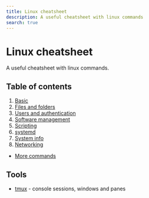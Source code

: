 ```yaml
---
title: Linux cheatsheet
description: A useful cheatsheet with linux commands
search: true
---
```


# Linux cheatsheet

A useful cheatsheet with linux commands.

## Table of contents

1. [Basic](1-basics.md)
2. [Files and folders](2-files-folders.md)
3. [Users and authentication](3-users-and-authentication.md)
4. [Software management](4-software-management.md)
5. [Scripting](5-scripting.md)
6. [systemd](6-systemd.md)
7. [System info](7-system-info.md)
8. [Networking](8-networking.md)

- [More commands](more-commands.md)

## Tools

- [tmux](tools/tmux.md) - console sessions, windows and panes

